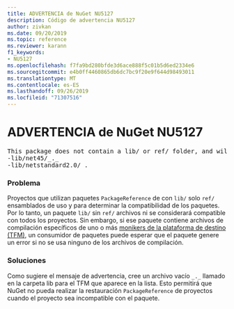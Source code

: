 ```yaml
---
title: ADVERTENCIA de NuGet NU5127
description: Código de advertencia NU5127
author: zivkan
ms.date: 09/20/2019
ms.topic: reference
ms.reviewer: karann
f1_keywords:
- NU5127
ms.openlocfilehash: f7fa9bd280bfde3d6ace888f5c01b5d6ed2334e6
ms.sourcegitcommit: e4b0ff4460865db6dc7bc9f20e9f644d98493011
ms.translationtype: MT
ms.contentlocale: es-ES
ms.lasthandoff: 09/26/2019
ms.locfileid: "71307516"
---
```

# <a name="nuget-warning-nu5127"></a>ADVERTENCIA de NuGet NU5127

<pre>This package does not contain a lib/ or ref/ folder, and will therefore be treated as compatible for all frameworks. Since framework specific files were found under the build/ directory for net45, netstandard2.0, consider creating the following empty files to correctly narrow the compatibility of the package:
-lib/net45/_._
-lib/netstandard2.0/_._</pre>

### <a name="issue"></a>Problema

Proyectos que utilizan paquetes `PackageReference` de con `lib/` solo `ref/` ensamblados de uso y para determinar la compatibilidad de los paquetes. Por lo tanto, un paquete `lib/` sin `ref/` archivos ni se considerará compatible con todos los proyectos. Sin embargo, si ese paquete contiene archivos de compilación específicos de uno o más [monikers de la plataforma de destino (TFM)](../target-frameworks.md), un consumidor de paquetes puede esperar que el paquete genere un error si no se usa ninguno de los archivos de compilación.

### <a name="solution"></a>Soluciones

Como sugiere el mensaje de advertencia, cree un archivo vacío `_._` llamado en la carpeta lib para el TFM que aparece en la lista. Esto permitirá que NuGet no pueda realizar la restauración `PackageReference` de proyectos cuando el proyecto sea incompatible con el paquete.
